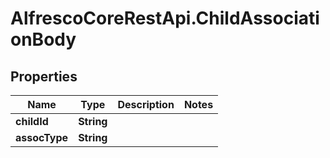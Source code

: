 # AlfrescoCoreRestApi.ChildAssociationBody

## Properties
Name | Type | Description | Notes
------------ | ------------- | ------------- | -------------
**childId** | **String** |  | 
**assocType** | **String** |  | 


